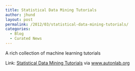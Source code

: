 ```yaml
---
title: Statistical Data Mining Tutorials
author: jhund
layout: post
permalink: /2012/03/statistical-data-mining-tutorials/
categories:
  - Blog
  - Curated News
---
```

A rich collection of machine learning tutorials

Link: [Statistical Data Mining Tutorials][1] via www.autonlab.org

 [1]: http://bit.ly/waxuKL